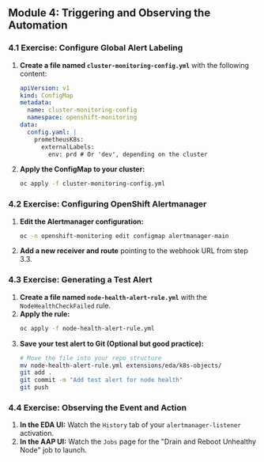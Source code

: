 ## Module 4: Triggering and Observing the Automation

### 4.1 Exercise: Configure Global Alert Labeling

1.  **Create a file named `cluster-monitoring-config.yml`** with the following content:
    ```yaml
    apiVersion: v1
    kind: ConfigMap
    metadata:
      name: cluster-monitoring-config
      namespace: openshift-monitoring
    data:
      config.yaml: |
        prometheusK8s:
          externalLabels:
            env: prd # Or 'dev', depending on the cluster
    ```
2.  **Apply the ConfigMap to your cluster:**
    ```bash
    oc apply -f cluster-monitoring-config.yml
    ```

### 4.2 Exercise: Configuring OpenShift Alertmanager

1.  **Edit the Alertmanager configuration:**
    ```bash
    oc -n openshift-monitoring edit configmap alertmanager-main
    ```
2.  **Add a new receiver and route** pointing to the webhook URL from step 3.3.

### 4.3 Exercise: Generating a Test Alert

1.  **Create a file named `node-health-alert-rule.yml`** with the `NodeHealthCheckFailed` rule.
2.  **Apply the rule:**
    ```bash
    oc apply -f node-health-alert-rule.yml
    ```
3.  **Save your test alert to Git (Optional but good practice):**
    ```bash
    # Move the file into your repo structure
    mv node-health-alert-rule.yml extensions/eda/k8s-objects/
    git add .
    git commit -m "Add test alert for node health"
    git push
    ```

### 4.4 Exercise: Observing the Event and Action

1.  **In the EDA UI:** Watch the `History` tab of your `alertmanager-listener` activation.
2.  **In the AAP UI:** Watch the `Jobs` page for the "Drain and Reboot Unhealthy Node" job to launch.

